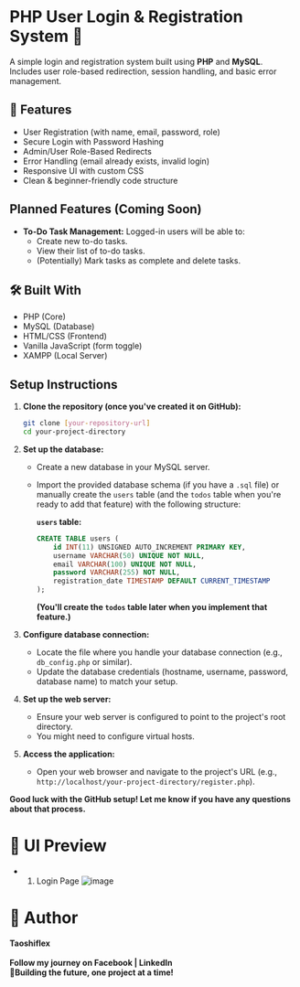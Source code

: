 # PHP User Login & Registration System 🔐

A simple login and registration system built using **PHP** and **MySQL**.  
Includes user role-based redirection, session handling, and basic error management.

## 🔧 Features

* User Registration (with name, email, password, role)
* Secure Login with Password Hashing
* Admin/User Role-Based Redirects
* Error Handling (email already exists, invalid login)
* Responsive UI with custom CSS
* Clean & beginner-friendly code structure

## Planned Features (Coming Soon)

* **To-Do Task Management:** Logged-in users will be able to:
    * Create new to-do tasks.
    * View their list of to-do tasks.
    * (Potentially) Mark tasks as complete and delete tasks.

## 🛠️ Built With

* PHP (Core)
* MySQL (Database)
* HTML/CSS (Frontend)
* Vanilla JavaScript (form toggle)
* XAMPP (Local Server)

## Setup Instructions

1.  **Clone the repository (once you've created it on GitHub):**
    ```bash
    git clone [your-repository-url]
    cd your-project-directory
    ```

2.  **Set up the database:**
    * Create a new database in your MySQL server.
    * Import the provided database schema (if you have a `.sql` file) or manually create the `users` table (and the `todos` table when you're ready to add that feature) with the following structure:

        **`users` table:**
        ```sql
        CREATE TABLE users (
            id INT(11) UNSIGNED AUTO_INCREMENT PRIMARY KEY,
            username VARCHAR(50) UNIQUE NOT NULL,
            email VARCHAR(100) UNIQUE NOT NULL,
            password VARCHAR(255) NOT NULL,
            registration_date TIMESTAMP DEFAULT CURRENT_TIMESTAMP
        );
        ```

        **(You'll create the `todos` table later when you implement that feature.)**

3.  **Configure database connection:**
    * Locate the file where you handle your database connection (e.g., `db_config.php` or similar).
    * Update the database credentials (hostname, username, password, database name) to match your setup.

4.  **Set up the web server:**
    * Ensure your web server is configured to point to the project's root directory.
    * You might need to configure virtual hosts.

5.  **Access the application:**
    * Open your web browser and navigate to the project's URL (e.g., `http://localhost/your-project-directory/register.php`).

**Good luck with the GitHub setup! Let me know if you have any questions about that process.**

# 📸 UI Preview
* 1. Login Page
![image](https://github.com/user-attachments/assets/85d2df20-1331-4e79-9489-623a8b808926)




# 🧠 Author

**Taoshiflex**        <br>                                                                                                                                         
**Follow my journey on Facebook | LinkedIn**                                                                                     
**🚀Building the future, one project at a time!**                                                            

